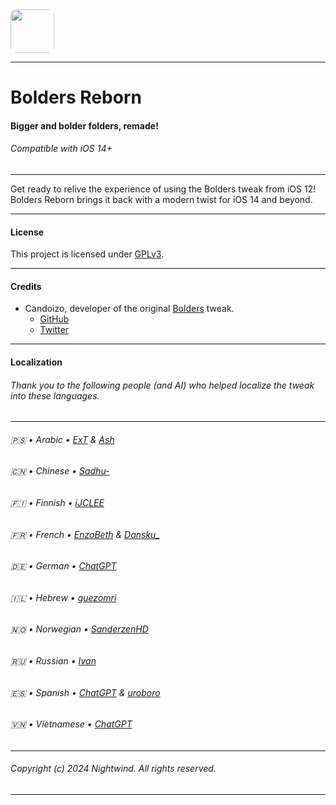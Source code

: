 <img width="70" style="border-radius:10px" src="BoldersRebornPrefs/Resources/icon@3.png">

---
# Bolders Reborn
#### Bigger and bolder folders, remade!
###### Compatible with iOS 14+
---

Get ready to relive the experience of using the Bolders tweak from iOS 12! Bolders Reborn brings it back with a modern twist for iOS 14 and beyond.

---

#### License
This project is licensed under [GPLv3](LICENSE).

---
#### Credits
- Candoizo, developer of the original [Bolders](http://cydia.saurik.com/package/ca.ndoizo.bolders/) tweak.
  - [GitHub](https://github.com/candoizo)
  - [Twitter](https://twitter.com/candoizo)
---
#### Localization
###### Thank you to the following people (and AI) who helped localize the tweak into these languages.
---
###### 🇵🇸 • Arabic • [ExT](https://twitter.com/ExTBH) & [Ash](https://twitter.com/ash001_)
###### 🇨🇳 • Chinese • [Sadhu-](https://twitter.com/be3tyao)
###### 🇫🇮 • Finnish • [iJCLEE](https://github.com/iJCLEE)
###### 🇫🇷 • French • [EnzoBeth](https://twitter.com/EnzoBethJPN) & [Dansku_](https://twitter.com/zSwxpV2)
###### 🇩🇪 • German • [ChatGPT](https://chat.openai.com)
###### 🇮🇱 • Hebrew • [guezomri](https://twitter.com/guezomri)
###### 🇳🇴 • Norwegian • [SanderzenHD](https://twitter.com/sanderzenhd)
###### 🇷🇺 • Russian • [Ivan](https://discordapp.com/users/401724303248457739)
###### 🇪🇸 • Spanish • [ChatGPT](https://chat.openai.com) & [uroboro](https://github.com/uroboro)
###### 🇻🇳 • Vietnamese • [ChatGPT](https://chat.openai.com)
---
###### Copyright (c) 2024 Nightwind. All rights reserved.
---